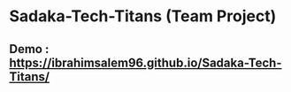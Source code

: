 # Sadaka-Tech-Titans (Team Project) 

## Demo :  https://ibrahimsalem96.github.io/Sadaka-Tech-Titans/
